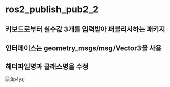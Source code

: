 # ros2_publish_pub2_2
## 키보드로부터 실수값 3개를 입력받아 퍼블리시하는 패키지
## 인터페이스는 geometry_msgs/msg/Vector3을 사용
## 헤더파일명과 클래스명을 수정
![8p4ysj](https://github.com/Sungmyunghoon/ros2_publish_pub2_2/assets/112747810/5a9623da-a75c-49fa-ac14-800121add00d)
